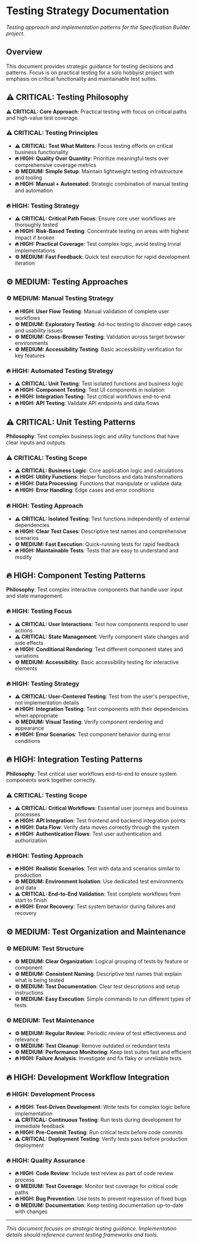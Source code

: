 # Testing Strategy Documentation

*Testing approach and implementation patterns for the Specification Builder project.*

## Overview

This document provides strategic guidance for testing decisions and patterns. Focus is on practical testing for a solo hobbyist project with emphasis on critical functionality and maintainable test suites.

## ⚠️ **CRITICAL**: Testing Philosophy

**⚠️ **CRITICAL**: Core Approach**: Practical testing with focus on critical paths and high-value test coverage.

### ⚠️ **CRITICAL**: Testing Principles
- **⚠️ CRITICAL: Test What Matters**: Focus testing efforts on critical business functionality
- **🔥 HIGH: Quality Over Quantity**: Prioritize meaningful tests over comprehensive coverage metrics
- **⚙️ MEDIUM: Simple Setup**: Maintain lightweight testing infrastructure and tooling
- **🔥 HIGH: Manual + Automated**: Strategic combination of manual testing and automation

### 🔥 **HIGH**: Testing Strategy
- **⚠️ CRITICAL: Critical Path Focus**: Ensure core user workflows are thoroughly tested
- **🔥 HIGH: Risk-Based Testing**: Concentrate testing on areas with highest impact if broken
- **🔥 HIGH: Practical Coverage**: Test complex logic, avoid testing trivial implementations
- **⚙️ MEDIUM: Fast Feedback**: Quick test execution for rapid development iteration

## ⚙️ **MEDIUM**: Testing Approaches

### ⚙️ **MEDIUM**: Manual Testing Strategy
- **🔥 HIGH: User Flow Testing**: Manual validation of complete user workflows
- **⚙️ MEDIUM: Exploratory Testing**: Ad-hoc testing to discover edge cases and usability issues
- **⚙️ MEDIUM: Cross-Browser Testing**: Validation across target browser environments
- **⚙️ MEDIUM: Accessibility Testing**: Basic accessibility verification for key features

### 🔥 **HIGH**: Automated Testing Strategy
- **⚠️ CRITICAL: Unit Testing**: Test isolated functions and business logic
- **🔥 HIGH: Component Testing**: Test UI components in isolation
- **🔥 HIGH: Integration Testing**: Test critical workflows end-to-end
- **🔥 HIGH: API Testing**: Validate API endpoints and data flows

## ⚠️ **CRITICAL**: Unit Testing Patterns

**Philosophy**: Test complex business logic and utility functions that have clear inputs and outputs.

### ⚠️ **CRITICAL**: Testing Scope
- **⚠️ CRITICAL: Business Logic**: Core application logic and calculations
- **🔥 HIGH: Utility Functions**: Helper functions and data transformations
- **🔥 HIGH: Data Processing**: Functions that manipulate or validate data
- **🔥 HIGH: Error Handling**: Edge cases and error conditions

### 🔥 **HIGH**: Testing Approach
- **⚠️ CRITICAL: Isolated Testing**: Test functions independently of external dependencies
- **🔥 HIGH: Clear Test Cases**: Descriptive test names and comprehensive scenarios
- **⚙️ MEDIUM: Fast Execution**: Quick-running tests for rapid feedback
- **🔥 HIGH: Maintainable Tests**: Tests that are easy to understand and modify

## 🔥 **HIGH**: Component Testing Patterns

**Philosophy**: Test complex interactive components that handle user input and state management.

### 🔥 **HIGH**: Testing Focus
- **⚠️ CRITICAL: User Interactions**: Test how components respond to user actions
- **⚠️ CRITICAL: State Management**: Verify component state changes and side effects
- **🔥 HIGH: Conditional Rendering**: Test different component states and variations
- **⚙️ MEDIUM: Accessibility**: Basic accessibility testing for interactive elements

### 🔥 **HIGH**: Testing Strategy
- **⚠️ CRITICAL: User-Centered Testing**: Test from the user's perspective, not implementation details
- **🔥 HIGH: Integration Testing**: Test components with their dependencies when appropriate
- **⚙️ MEDIUM: Visual Testing**: Verify component rendering and appearance
- **🔥 HIGH: Error Scenarios**: Test component behavior during error conditions

## 🔥 **HIGH**: Integration Testing Patterns

**Philosophy**: Test critical user workflows end-to-end to ensure system components work together correctly.

### ⚠️ **CRITICAL**: Testing Scope
- **⚠️ CRITICAL: Critical Workflows**: Essential user journeys and business processes
- **🔥 HIGH: API Integration**: Test frontend and backend integration points
- **🔥 HIGH: Data Flow**: Verify data moves correctly through the system
- **🔥 HIGH: Authentication Flows**: Test user authentication and authorization

### 🔥 **HIGH**: Testing Approach
- **🔥 HIGH: Realistic Scenarios**: Test with data and scenarios similar to production
- **⚙️ MEDIUM: Environment Isolation**: Use dedicated test environments and data
- **⚠️ CRITICAL: End-to-End Validation**: Test complete workflows from start to finish
- **🔥 HIGH: Error Recovery**: Test system behavior during failures and recovery

## ⚙️ **MEDIUM**: Test Organization and Maintenance

### ⚙️ **MEDIUM**: Test Structure
- **⚙️ MEDIUM: Clear Organization**: Logical grouping of tests by feature or component
- **⚙️ MEDIUM: Consistent Naming**: Descriptive test names that explain what is being tested
- **⚙️ MEDIUM: Test Documentation**: Clear test descriptions and setup instructions
- **⚙️ MEDIUM: Easy Execution**: Simple commands to run different types of tests

### ⚙️ **MEDIUM**: Test Maintenance
- **⚙️ MEDIUM: Regular Review**: Periodic review of test effectiveness and relevance
- **⚙️ MEDIUM: Test Cleanup**: Remove outdated or redundant tests
- **⚙️ MEDIUM: Performance Monitoring**: Keep test suites fast and efficient
- **🔥 HIGH: Failure Analysis**: Investigate and fix flaky or unreliable tests

## 🔥 **HIGH**: Development Workflow Integration

### 🔥 **HIGH**: Development Process
- **🔥 HIGH: Test-Driven Development**: Write tests for complex logic before implementation
- **⚠️ CRITICAL: Continuous Testing**: Run tests during development for immediate feedback
- **🔥 HIGH: Pre-Commit Testing**: Run critical tests before code commits
- **⚠️ CRITICAL: Deployment Testing**: Verify tests pass before production deployment

### 🔥 **HIGH**: Quality Assurance
- **🔥 HIGH: Code Review**: Include test review as part of code review process
- **⚙️ MEDIUM: Test Coverage**: Monitor test coverage for critical code paths
- **🔥 HIGH: Bug Prevention**: Use tests to prevent regression of fixed bugs
- **⚙️ MEDIUM: Documentation**: Keep testing documentation up-to-date with changes

---

*This document focuses on strategic testing guidance. Implementation details should reference current testing frameworks and tools.*
